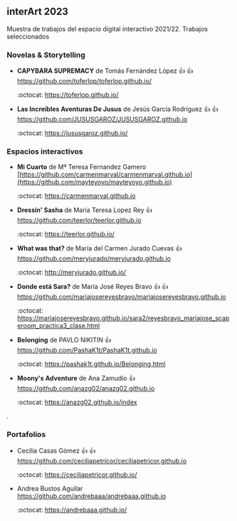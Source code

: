 ## interArt 2023

Muestra de trabajos del espacio digital interactivo 2021/22. Trabajos seleccionados





### Novelas & Storytelling

* **CAPYBARA SUPREMACY** de Tomás Fernández López :+1: :+1:  https://github.com/toferlop/toferlop.github.io/


   :octocat: https://toferlop.github.io/
   
   
 *  **Las Increíbles Aventuras De Jusus** de Jesús García Rodríguez  :+1: :+1:  https://github.com/JUSUSGAROZ/JUSUSGAROZ.github.io
 
      :octocat:   https://jususgaroz.github.io/
   
   
   


### Espacios interactivos 


*  **Mi Cuarto** de Mª Teresa Fernandez Gamero    [https://github.com/carmenmarval/carmenmarval.github.io](https://github.com/mayteyoyo/mayteyoyo.github.io)

   :octocat: [https://carmenmarval.github.io  ](https://mayteyoyo.github.io/)











* **Dressin' Sasha** de Maria Teresa Lopez Rey :+1:   https://github.com/teerlor/teerlor.github.io

   :octocat:  https://teerlor.github.io/


* **What was that?** de María del Carmen Jurado Cuevas :+1:  https://github.com/meryjurado/meryjurado.github.io

   :octocat: http://meryjurado.github.io/

* **Donde está Sara?** de María José Reyes Bravo :+1: :+1: https://github.com/mariajosereyesbravo/mariajosereyesbravo.github.io

   :octocat:  https://mariajosereyesbravo.github.io/sara2/reyesbravo_mariajose_scaperoom_practica3_clase.html


* **Belonging** de PAVLO NIKITIN :+1:   https://github.com/PashaK1t/PashaK1t.github.io

    :octocat:  https://pashak1t.github.io/Belonging.html

* **Moony's Adventure** de Ana Zamudio :+1: https://github.com/anazg02/anazg02.github.io

   :octocat:  https://anazg02.github.io/index



.


### Portafolios

* Cecilia Casas Gómez  :+1: :+1: https://github.com/ceciliapetricor/ceciliapetricor.github.io

  :octocat: https://ceciliapetricor.github.io/


* Andrea Bustos Aguilar  https://github.com/andrebaaa/andrebaaa.github.io

  :octocat:  https://andrebaaa.github.io/
  
  
  
  

